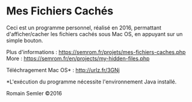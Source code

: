 # Mes Fichiers Cachés
Ceci est un programme personnel, réalisé en 2016, permattant d'afficher/cacher les fichiers cachés sous Mac OS, en appuyant sur un simple bouton.

Plus d'informations : https://semrom.fr/projets/mes-fichiers-caches.php
More : https://semrom.fr/en/projects/my-hidden-files.php

Téléchragement Mac OS* : http://urlz.fr/3GNj

*L'exécution du programme nécessite l'environnement Java installé.

Romain Semler ©2016


